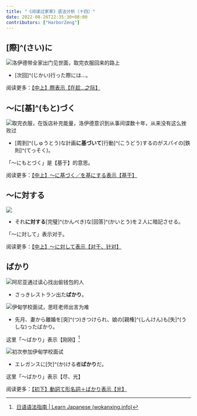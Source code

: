 ```yaml
---
title: "《间谍过家家》语法分析（十四）"
date: 2022-08-26T22:35:30+08:00
contributors: ["HarborZeng"]
---
```


## [際]^(さい)に

![洛伊德带全家出门见世面，取完衣服回来的路上](https://tellyouwhat-static-1251995834.cos.ap-chongqing.myqcloud.com/images/image-20220823224245254.png)

- [次回]^(じかい)行った際には...。

阅读更多：[【中上】際表示【在趁...之际】](/grammar/xbr-m1/際さい/)

## ～に[基]^(もと)づく

![取完衣服，在饭店补充能量，洛伊德意识到从事间谍数十年，从来没有这么挫败过](https://tellyouwhat-static-1251995834.cos.ap-chongqing.myqcloud.com/images/image-20220823224850321.png)

- [周到]^(しゅうとう)な計画**に基づいて**[行動]^(こうどう)するのがスパイの[鉄則]^(てっそく)。

「～にもとづく」是【基于】的意思。

阅读更多：[【中上】～に基づく／を基にする表示【基于】](/grammar/xbr-m1/に基づくを基にする/)

## ～に対する

![](https://tellyouwhat-static-1251995834.cos.ap-chongqing.myqcloud.com/images/image-20220823225551769.png)

- それ**に対する**[完璧]^(かんぺき)な[回答]^(かいとう)を２人に暗記させる。

「～に対して」表示对于。

阅读更多：[【中上】～に対して表示【对于、针对】](/grammar/xbr-m1/に対して/)

## ばかり

![阿尼亚通过读心找出偷钱包的人](https://tellyouwhat-static-1251995834.cos.ap-chongqing.myqcloud.com/images/image-20220823230945914.png)

- さっきレストラン出た**ばかり**。

![伊甸学校面试，思旺老师出言为难](https://tellyouwhat-static-1251995834.cos.ap-chongqing.myqcloud.com/images/image-20220825210835478.png)

- 先月、妻から離婚を[突]^(つ)きつけられ、娘の[親権]^(しんけん)も[失]^(うしな)ったばかり。

这里「～ばかり」表示【刚刚】[^bakari]

[^bakari]: [日语语法指南 | Learn Japanese (wokanxing.info)](https://res.wokanxing.info/jpgramma/timeactions.html)

![初次参加伊甸学校面试](https://tellyouwhat-static-1251995834.cos.ap-chongqing.myqcloud.com/images/image-20220824200958032.png)

- エレガンスに[欠]^(か)ける者**ばかり**だ。

这里「～ばかり」表示【尽、光】

阅读更多：[【初下】動詞て形名詞＋ばかり表示【光】](/grammar/xbr-p2/動詞て形名詞ばかり/)
